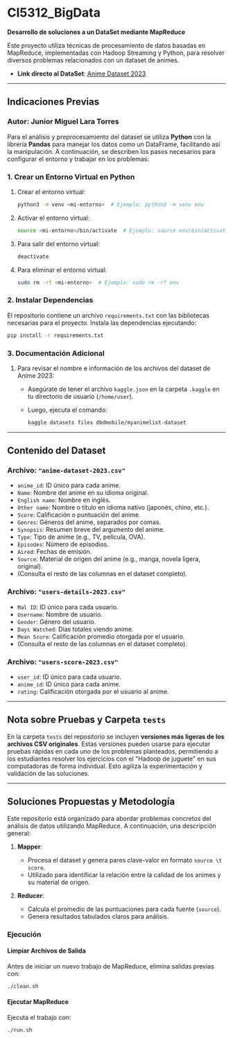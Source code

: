 # CI5312_BigData

**Desarrollo de soluciones a un DataSet mediante MapReduce**

Este proyecto utiliza técnicas de procesamiento de datos basadas en MapReduce, implementadas con Hadoop Streaming y Python, para resolver diversos problemas relacionados con un dataset de animes.

- **Link directo al DataSet**: [Anime Dataset 2023](https://www.kaggle.com/datasets/dbdmobile/myanimelist-dataset)

---

## **Indicaciones Previas**

### Autor: Junior Miguel Lara Torres

Para el análisis y preprocesamiento del dataset se utiliza **Python** con la librería **Pandas** para manejar los datos como un DataFrame, facilitando así la manipulación. A continuación, se describen los pasos necesarios para configurar el entorno y trabajar en los problemas:

### 1. Crear un Entorno Virtual en Python

1. Crear el entorno virtual:

   ```bash
   python3 -m venv <mi-entorno>  # Ejemplo: python3 -m venv env
   ```

2. Activar el entorno virtual:

   ```bash
   source <mi-entorno>/bin/activate  # Ejemplo: source env/bin/activate
   ```

3. Para salir del entorno virtual:

   ```bash
   deactivate
   ```

4. Para eliminar el entorno virtual:

   ```bash
   sudo rm -rf <mi-entorno>  # Ejemplo: sudo rm -rf env
   ```

### 2. Instalar Dependencias

El repositorio contiene un archivo `requirements.txt` con las bibliotecas necesarias para el proyecto. Instala las dependencias ejecutando:

```bash
pip install -r requirements.txt
```

### 3. Documentación Adicional

1. Para revisar el nombre e información de los archivos del dataset de Anime 2023:
   - Asegúrate de tener el archivo `kaggle.json` en la carpeta `.kaggle` en tu directorio de usuario (`/home/user`).
   - Luego, ejecuta el comando:

     ```bash
     kaggle datasets files dbdmobile/myanimelist-dataset
     ```

---

## **Contenido del Dataset**

### Archivo: `"anime-dataset-2023.csv"`

- `anime_id`: ID único para cada anime.
- `Name`: Nombre del anime en su idioma original.
- `English name`: Nombre en inglés.
- `Other name`: Nombre o título en idioma nativo (japonés, chino, etc.).
- `Score`: Calificación o puntuación del anime.
- `Genres`: Géneros del anime, separados por comas.
- `Synopsis`: Resumen breve del argumento del anime.
- `Type`: Tipo de anime (e.g., TV, película, OVA).
- `Episodes`: Número de episodios.
- `Aired`: Fechas de emisión.
- `Source`: Material de origen del anime (e.g., manga, novela ligera, original).
- (Consulta el resto de las columnas en el dataset completo).

### Archivo: `"users-details-2023.csv"`

- `Mal ID`: ID único para cada usuario.
- `Username`: Nombre de usuario.
- `Gender`: Género del usuario.
- `Days Watched`: Días totales viendo anime.
- `Mean Score`: Calificación promedio otorgada por el usuario.
- (Consulta el resto de las columnas en el dataset completo).

### Archivo: `"users-score-2023.csv"`

- `user_id`: ID único para cada usuario.
- `anime_id`: ID único para cada anime.
- `rating`: Calificación otorgada por el usuario al anime.

---

## **Nota sobre Pruebas y Carpeta `tests`**

En la carpeta `tests` del repositorio se incluyen **versiones más ligeras de los archivos CSV originales**. Estas versiones pueden usarse para ejecutar pruebas rápidas en cada uno de los problemas planteados, permitiendo a los estudiantes resolver los ejercicios con el "Hadoop de juguete" en sus computadoras de forma individual. Esto agiliza la experimentación y validación de las soluciones.

---

## **Soluciones Propuestas y Metodología**

Este repositorio está organizado para abordar problemas concretos del análisis de datos utilizando MapReduce. A continuación, una descripción general:

1. **Mapper**:
   - Procesa el dataset y genera pares clave-valor en formato `source \t score`.
   - Utilizado para identificar la relación entre la calidad de los animes y su material de origen.

2. **Reducer**:
   - Calcula el promedio de las puntuaciones para cada fuente (`source`).
   - Genera resultados tabulados claros para análisis.

### Ejecución

#### Limpiar Archivos de Salida

Antes de iniciar un nuevo trabajo de MapReduce, elimina salidas previas con:

```bash
./clean.sh
```

#### Ejecutar MapReduce

Ejecuta el trabajo con:

```bash
./run.sh
```
